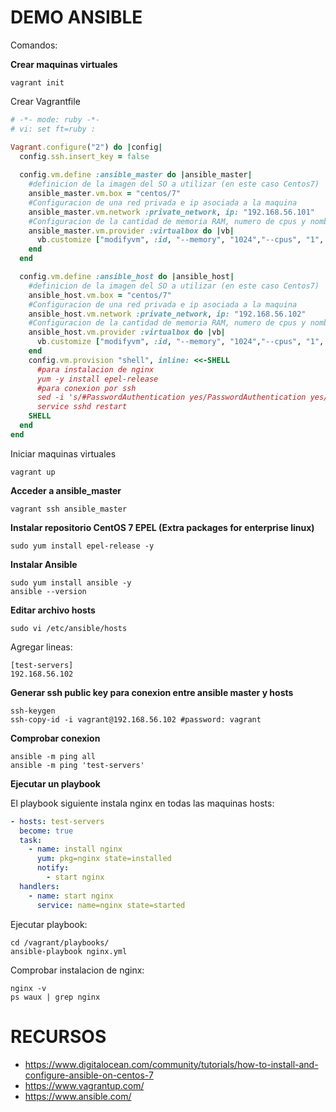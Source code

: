 # DEMO ANSIBLE #


Comandos:

**Crear maquinas virtuales**

```
vagrant init
```

Crear Vagrantfile

```ruby
# -*- mode: ruby -*-
# vi: set ft=ruby :

Vagrant.configure("2") do |config|
  config.ssh.insert_key = false
  
  config.vm.define :ansible_master do |ansible_master|
    #definicion de la imagen del SO a utilizar (en este caso Centos7)
    ansible_master.vm.box = "centos/7"
    #Configuracion de una red privada e ip asociada a la maquina
    ansible_master.vm.network :private_network, ip: "192.168.56.101"
    #Configuracion de la cantidad de memoria RAM, numero de cpus y nombre de la maquina virtual
    ansible_master.vm.provider :virtualbox do |vb|
      vb.customize ["modifyvm", :id, "--memory", "1024","--cpus", "1", "--name", "ansible_master" ]
    end    
  end

  config.vm.define :ansible_host do |ansible_host|
    #definicion de la imagen del SO a utilizar (en este caso Centos7)
    ansible_host.vm.box = "centos/7"
    #Configuracion de una red privada e ip asociada a la maquina
    ansible_host.vm.network :private_network, ip: "192.168.56.102"
    #Configuracion de la cantidad de memoria RAM, numero de cpus y nombre de la maquina virtual
    ansible_host.vm.provider :virtualbox do |vb|
      vb.customize ["modifyvm", :id, "--memory", "1024","--cpus", "1", "--name", "ansible_host" ]
    end
    config.vm.provision "shell", inline: <<-SHELL
      #para instalacion de nginx
      yum -y install epel-release
      #para conexion por ssh
      sed -i 's/#PasswordAuthentication yes/PasswordAuthentication yes/' /etc/ssh/sshd_config 
      service sshd restart
    SHELL
  end
end
```

Iniciar maquinas virtuales
```
vagrant up
```

**Acceder a ansible_master**
```
vagrant ssh ansible_master
```

**Instalar repositorio CentOS 7 EPEL (Extra packages for enterprise linux)**
```
sudo yum install epel-release -y
```

**Instalar Ansible**
```
sudo yum install ansible -y
ansible --version
```

**Editar archivo hosts**
```
sudo vi /etc/ansible/hosts
```

Agregar lineas:
```
[test-servers]
192.168.56.102
```

**Generar ssh public key para conexion entre ansible master y hosts**
```
ssh-keygen
ssh-copy-id -i vagrant@192.168.56.102 #password: vagrant
```

**Comprobar conexion**
```
ansible -m ping all
ansible -m ping 'test-servers'
```

**Ejecutar un playbook**

El playbook siguiente instala nginx en todas las maquinas hosts:
```yml
- hosts: test-servers
  become: true
  task:
    - name: install nginx
      yum: pkg=nginx state=installed
      notify:
        - start nginx
  handlers:
    - name: start nginx
      service: name=nginx state=started
```

Ejecutar playbook:
```
cd /vagrant/playbooks/
ansible-playbook nginx.yml
```

Comprobar instalacion de nginx:
```
nginx -v
ps waux | grep nginx
```

# RECURSOS #
* https://www.digitalocean.com/community/tutorials/how-to-install-and-configure-ansible-on-centos-7
* https://www.vagrantup.com/
* https://www.ansible.com/